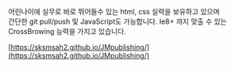 어린나이에 실무로 바로 뛰어들수 있는 html, css 실력을 보유하고 있으며 <br> 간단한 git pull/push 및 JavaScript도 가능합니다.
Ie8+ 까지 맞출 수 있는 CrossBrowing 능력을 가지고 있습니다.

[https://sksmsah2.github.io/JMpublishing/](https://sksmsah2.github.io/JMpublishing/)